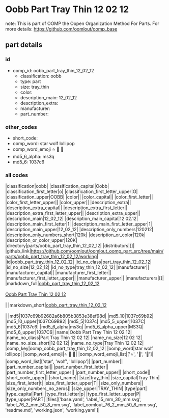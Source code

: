# Oobb Part Tray Thin 12 02 12  

note: This is part of OOMP the Oopen Organization Method For Parts. For more details: https://github.com/oomlout/oomp_base

##  part details





### id
* oomp_id: oobb_part_tray_thin_12_02_12
  * classification: oobb
  * type: part
  * size: tray_thin
  * color: 
  * description_main: 12_02_12
  * description_extra: 
  * manufacturer: 
  * part_number: 

### other_codes
* short_code: 
* oomp_word: star wolf lollipop
* oomp_word_emoji :star: :wolf: :lollipop:
* md5_6_alpha: ms3q
* md5_6: 1037c6

### all codes 
|classification|oobb|
|classification_capital|Oobb|
|classification_first_letter|o|
|classification_first_letter_upper|O|
|classification_upper|OOBB|
|color||
|color_capital||
|color_first_letter||
|color_first_letter_upper||
|color_upper||
|description_extra||
|description_extra_capital||
|description_extra_first_letter||
|description_extra_first_letter_upper||
|description_extra_upper||
|description_main|12_02_12|
|description_main_capital|12 02.12|
|description_main_first_letter|1|
|description_main_first_letter_upper|1|
|description_main_upper|12_02_12|
|description_only_numbers|120212|
|description_only_numbers_short|120k|
|description_or_color|120k|
|description_or_color_upper|120K|
|directory|parts/oobb_part_tray_thin_12_02_12|
|distributors|[]|
|github_link|https://github.com/oomlout/oomlout_oomp_part_src/tree/main/parts/oobb_part_tray_thin_12_02_12/working|
|id|oobb_part_tray_thin_12_02_12|
|id_no_class|part_tray_thin_12_02_12|
|id_no_size|12_02_12|
|id_no_type|tray_thin_12_02_12|
|manufacturer||
|manufacturer_capital||
|manufacturer_first_letter||
|manufacturer_first_letter_upper||
|manufacturer_upper||
|manufacturers|[]|
|markdown_full|[oobb_part_tray_thin_12_02_12](https://github.com/oomlout/oomlout_oomp_part_src/tree/main/parts/oobb_part_tray_thin_12_02_12/working)<br>[](https://github.com/oomlout/oomlout_oomp_part_src/tree/main/parts/oobb_part_tray_thin_12_02_12/working)<br>[Oobb Part Tray Thin 12 02 12](https://github.com/oomlout/oomlout_oomp_part_src/tree/main/parts/oobb_part_tray_thin_12_02_12/working)<br><br>|
|markdown_short|[oobb_part_tray_thin_12_02_12](https://github.com/oomlout/oomlout_oomp_part_src/tree/main/parts/oobb_part_tray_thin_12_02_12/working)<br><br>|
|md5|1037c69b92682a6b805b3853e38ef98d|
|md5_10|1037c69b92|
|md5_10_upper|1037C69B92|
|md5_5|1037c|
|md5_5_upper|1037C|
|md5_6|1037c6|
|md5_6_alpha|ms3q|
|md5_6_alpha_upper|MS3Q|
|md5_6_upper|1037C6|
|name|Oobb Part Tray Thin 12 02 12|
|name_no_class|Part Tray Thin 12 02 12|
|name_no_size|12 02 12|
|name_no_size_short|12 02 12|
|name_no_type|Tray Thin 12 02 12|
|oomp_key|oomp_oobb_part_tray_thin_12_02_12|
|oomp_word|star wolf lollipop|
|oomp_word_emoji|:star: :wolf: :lollipop:|
|oomp_word_emoji_list|[':star:', ':wolf:', ':lollipop:']|
|oomp_word_list|['star', 'wolf', 'lollipop']|
|part_number||
|part_number_capital||
|part_number_first_letter||
|part_number_first_letter_upper||
|part_number_upper||
|short_code||
|short_code_upper||
|short_name||
|size|tray_thin|
|size_capital|Tray Thin|
|size_first_letter|t|
|size_first_letter_upper|T|
|size_only_numbers||
|size_only_numbers_no_zeros||
|size_upper|TRAY_THIN|
|type|part|
|type_capital|Part|
|type_first_letter|p|
|type_first_letter_upper|P|
|type_upper|PART|
|files|['base.yaml', 'label_15_mm_30_mm.svg', 'label_76_2_mm_50_8_mm.svg', 'label_oomlout_76_2_mm_50_8_mm.svg', 'readme.md', 'working.json', 'working.yaml']|
